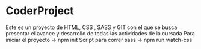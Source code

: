 # CoderProject
Este es un proyecto de HTML, CSS , SASS y GIT con el que se busca presentar el avance y desarrollo de todas las actividades de la cursada
Para iniciar el proyecto -> npm init
Script para correr sass -> npm run watch-css
